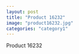 ```yaml
---
layout: post
title: "Product 16232"
image: "product16232.jpg"
categories: "category1"
---
```

Product 16232
